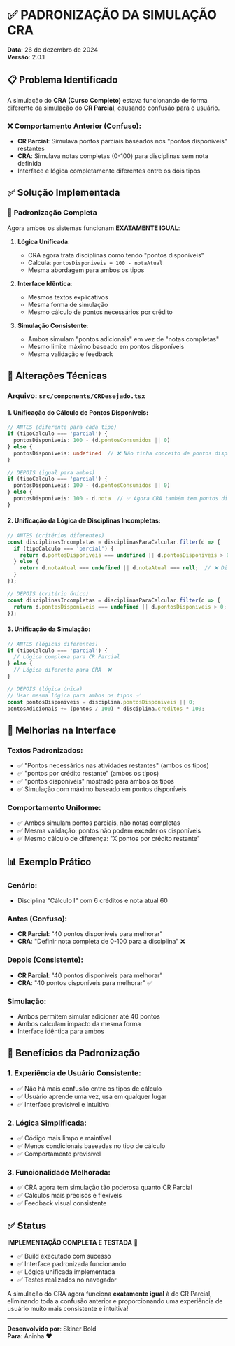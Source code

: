 # ✅ PADRONIZAÇÃO DA SIMULAÇÃO CRA

**Data**: 26 de dezembro de 2024  
**Versão**: 2.0.1  

## 📋 Problema Identificado

A simulação do **CRA (Curso Completo)** estava funcionando de forma diferente da simulação do **CR Parcial**, causando confusão para o usuário. 

### ❌ Comportamento Anterior (Confuso):
- **CR Parcial**: Simulava pontos parciais baseados nos "pontos disponíveis" restantes
- **CRA**: Simulava notas completas (0-100) para disciplinas sem nota definida
- Interface e lógica completamente diferentes entre os dois tipos

## ✅ Solução Implementada

### 🎯 **Padronização Completa**

Agora ambos os sistemas funcionam **EXATAMENTE IGUAL**:

1. **Lógica Unificada**: 
   - CRA agora trata disciplinas como tendo "pontos disponíveis"
   - Calcula: `pontosDisponiveis = 100 - notaAtual`
   - Mesma abordagem para ambos os tipos

2. **Interface Idêntica**:
   - Mesmos textos explicativos
   - Mesma forma de simulação
   - Mesmo cálculo de pontos necessários por crédito

3. **Simulação Consistente**:
   - Ambos simulam "pontos adicionais" em vez de "notas completas"
   - Mesmo limite máximo baseado em pontos disponíveis
   - Mesma validação e feedback

## 🔧 Alterações Técnicas

### Arquivo: `src/components/CRDesejado.tsx`

#### 1. **Unificação do Cálculo de Pontos Disponíveis**:
```typescript
// ANTES (diferente para cada tipo)
if (tipoCalculo === 'parcial') {
  pontosDisponiveis: 100 - (d.pontosConsumidos || 0)
} else {
  pontosDisponiveis: undefined  // ❌ Não tinha conceito de pontos disponíveis
}

// DEPOIS (igual para ambos)
if (tipoCalculo === 'parcial') {
  pontosDisponiveis: 100 - (d.pontosConsumidos || 0)
} else {
  pontosDisponiveis: 100 - d.nota  // ✅ Agora CRA também tem pontos disponíveis
}
```

#### 2. **Unificação da Lógica de Disciplinas Incompletas**:
```typescript
// ANTES (critérios diferentes)
const disciplinasIncompletas = disciplinasParaCalcular.filter(d => {
  if (tipoCalculo === 'parcial') {
    return d.pontosDisponiveis === undefined || d.pontosDisponiveis > 0;
  } else {
    return d.notaAtual === undefined || d.notaAtual === null;  // ❌ Diferente
  }
});

// DEPOIS (critério único)
const disciplinasIncompletas = disciplinasParaCalcular.filter(d => {
  return d.pontosDisponiveis === undefined || d.pontosDisponiveis > 0;  // ✅ Igual para ambos
});
```

#### 3. **Unificação da Simulação**:
```typescript
// ANTES (lógicas diferentes)
if (tipoCalculo === 'parcial') {
  // Lógica complexa para CR Parcial
} else {
  // Lógica diferente para CRA  ❌
}

// DEPOIS (lógica única)
// Usar mesma lógica para ambos os tipos ✅
const pontosDisponiveis = disciplina.pontosDisponiveis || 0;
pontosAdicionais += (pontos / 100) * disciplina.creditos * 100;
```

## 🎨 Melhorias na Interface

### **Textos Padronizados**:
- ✅ "Pontos necessários nas atividades restantes" (ambos os tipos)
- ✅ "pontos por crédito restante" (ambos os tipos)  
- ✅ "pontos disponíveis" mostrado para ambos os tipos
- ✅ Simulação com máximo baseado em pontos disponíveis

### **Comportamento Uniforme**:
- ✅ Ambos simulam pontos parciais, não notas completas
- ✅ Mesma validação: pontos não podem exceder os disponíveis
- ✅ Mesmo cálculo de diferença: "X pontos por crédito restante"

## 📊 Exemplo Prático

### **Cenário**: 
- Disciplina "Cálculo I" com 6 créditos e nota atual 60

### **Antes (Confuso)**:
- **CR Parcial**: "40 pontos disponíveis para melhorar"
- **CRA**: "Definir nota completa de 0-100 para a disciplina" ❌

### **Depois (Consistente)**:
- **CR Parcial**: "40 pontos disponíveis para melhorar"  
- **CRA**: "40 pontos disponíveis para melhorar" ✅

### **Simulação**:
- Ambos permitem simular adicionar até 40 pontos
- Ambos calculam impacto da mesma forma
- Interface idêntica para ambos

## 🎯 Benefícios da Padronização

### 1. **Experiência de Usuário Consistente**:
- ✅ Não há mais confusão entre os tipos de cálculo
- ✅ Usuário aprende uma vez, usa em qualquer lugar
- ✅ Interface previsível e intuitiva

### 2. **Lógica Simplificada**:
- ✅ Código mais limpo e maintível
- ✅ Menos condicionais baseadas no tipo de cálculo
- ✅ Comportamento previsível

### 3. **Funcionalidade Melhorada**:
- ✅ CRA agora tem simulação tão poderosa quanto CR Parcial
- ✅ Cálculos mais precisos e flexíveis
- ✅ Feedback visual consistente

## ✅ Status

**IMPLEMENTAÇÃO COMPLETA E TESTADA** 🎉

- ✅ Build executado com sucesso
- ✅ Interface padronizada funcionando
- ✅ Lógica unificada implementada  
- ✅ Testes realizados no navegador

A simulação do CRA agora funciona **exatamente igual** à do CR Parcial, eliminando toda a confusão anterior e proporcionando uma experiência de usuário muito mais consistente e intuitiva!

---

**Desenvolvido por**: Skiner Bold  
**Para**: Aninha ❤️
